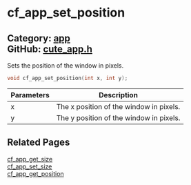 # cf_app_set_position

Category: [app](https://github.com/RandyGaul/cute_framework/blob/master/docs/api_reference?id=app)  
GitHub: [cute_app.h](https://github.com/RandyGaul/cute_framework/blob/master/include/cute_app.h)  
---

Sets the position of the window in pixels.

```cpp
void cf_app_set_position(int x, int y);
```

Parameters | Description
--- | ---
x | The x position of the window in pixels.
y | The y position of the window in pixels.

## Related Pages

[cf_app_get_size](https://github.com/RandyGaul/cute_framework/blob/master/docs/app/cf_app_get_size.md)  
[cf_app_set_size](https://github.com/RandyGaul/cute_framework/blob/master/docs/app/cf_app_set_size.md)  
[cf_app_get_position](https://github.com/RandyGaul/cute_framework/blob/master/docs/app/cf_app_get_position.md)  
